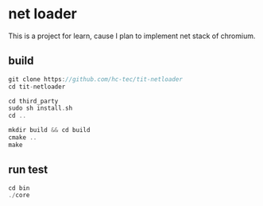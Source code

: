 # net loader

This is a project for learn, cause I plan to implement net stack of chromium.

## build
```c++
git clone https://github.com/hc-tec/tit-netloader
cd tit-netloader

cd third_party
sudo sh install.sh
cd ..

mkdir build && cd build
cmake ..
make
```

## run test
```c++
cd bin
./core
```
